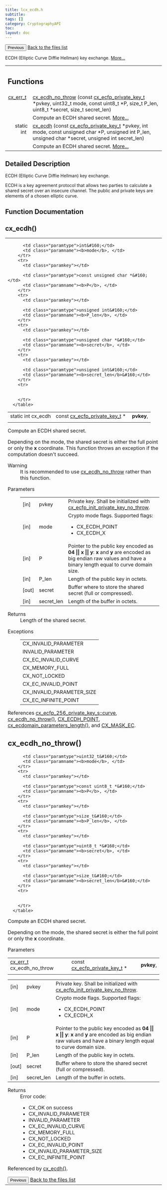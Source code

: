 ```yaml
---
title: lcx_ecdh.h
subtitle:
tags: []
category: CryptographyAPI
toc:
layout: doc
---
```


<button class="uk-button uk-button-default uk-button-small uk-margin-medium-top" onclick="history.back()">Previous</button>
<a class="uk-button uk-button-default uk-button-small uk-margin-medium-top crypto-button" href="../../crypto-api/files">Back to the files list</a>


<p>ECDH (Elliptic Curve Diffie Hellman) key exchange.  
<a href="#details">More...</a></p>
<table class="memberdecls">
<tr class="heading"><td colspan="4"><h2 class="groupheader"><a name="func-members"></a>
Functions</h2></td></tr>
<tr class="memitem:aa36d38a37ced925043a8d17b750e3f6e"><td class="memItemLeft" align="right" valign="top"><a class="el" href="../cx__errors_8h#a06db7f567671764f4980db9bc828fa85">cx_err_t</a>&#160;</td><td colspan="3" class="memItemRight" valign="bottom"><a class="el" href="../lcx__ecdh_8h#aa36d38a37ced925043a8d17b750e3f6e">cx_ecdh_no_throw</a> (const <a class="el" href="../lcx__ecfp_8h#a0d6bfe95381fad6884d8aa21fd6446c4">cx_ecfp_private_key_t</a> *pvkey, uint32_t mode, const uint8_t *P, size_t P_len, uint8_t *secret, size_t secret_len)</td></tr>
<tr class="memdesc:aa36d38a37ced925043a8d17b750e3f6e"><td class="mdescLeft">&#160;</td><td colspan="3" class="mdescRight">Compute an ECDH shared secret.  <a href="#aa36d38a37ced925043a8d17b750e3f6e">More...</a><br /></td></tr>
<tr class="memitem:a9a4febd251d944d6c04b43c7330740ce"><td class="memItemLeft" align="right" valign="top">static int&#160;</td><td colspan="3" class="memItemRight" valign="bottom"><a class="el" href="../lcx__ecdh_8h#a9a4febd251d944d6c04b43c7330740ce">cx_ecdh</a> (const <a class="el" href="../lcx__ecfp_8h#a0d6bfe95381fad6884d8aa21fd6446c4">cx_ecfp_private_key_t</a> *pvkey, int mode, const unsigned char *P, unsigned int P_len, unsigned char *secret, unsigned int secret_len)</td></tr>
<tr class="memdesc:a9a4febd251d944d6c04b43c7330740ce"><td class="mdescLeft">&#160;</td><td colspan="3" class="mdescRight">Compute an ECDH shared secret.  <a href="#a9a4febd251d944d6c04b43c7330740ce">More...</a><br /></td></tr>
</table>
<a name="details" id="details"></a>

## Detailed Description

<div class="textblock"><p>ECDH (Elliptic Curve Diffie Hellman) key exchange. </p>
<p>ECDH is a key agreement protocol that allows two parties to calculate a shared secret over an insecure channel. The public and private keys are elements of a chosen elliptic curve. </p>
</div><h2 class="groupheader">Function Documentation</h2>
<a id="a9a4febd251d944d6c04b43c7330740ce"></a>
<h2 class="memtitle">cx_ecdh()</h2>

<div class="memitem">
<div class="memproto">
<table class="mlabels">
  <tr>
  <td class="mlabels-left">
      <table class="memname">
        <tr>
          <td class="memname">static int cx_ecdh </td>
          <td class="paramtype">const <a class="el" href="../lcx__ecfp_8h#a0d6bfe95381fad6884d8aa21fd6446c4">cx_ecfp_private_key_t</a> *&#160;</td>
          <td class="paramname"><b>pvkey</b>, </td>
        </tr>
        <tr>
          <td class="paramkey"></td>
          
          <td class="paramtype">int&#160;</td>
          <td class="paramname"><b>mode</b>, </td>
        </tr>
        <tr>
          <td class="paramkey"></td>
          
          <td class="paramtype">const unsigned char *&#160;</td>
          <td class="paramname"><b>P</b>, </td>
        </tr>
        <tr>
          <td class="paramkey"></td>
          
          <td class="paramtype">unsigned int&#160;</td>
          <td class="paramname"><b>P_len</b>, </td>
        </tr>
        <tr>
          <td class="paramkey"></td>
          
          <td class="paramtype">unsigned char *&#160;</td>
          <td class="paramname"><b>secret</b>, </td>
        </tr>
        <tr>
          <td class="paramkey"></td>
          
          <td class="paramtype">unsigned int&#160;</td>
          <td class="paramname"><b>secret_len</b>&#160;</td>
        </tr>
        <tr>
          
          
        </tr>
      </table>
  </td>
  </tr>
</table>
</div><div class="memdoc">

<p>Compute an ECDH shared secret. </p>
<p>Depending on the mode, the shared secret is either the full point or only the <b>x</b> coordinate. This function throws an exception if the computation doesn't succeed.</p>
<dl class="section warning"><dt>Warning</dt><dd>It is recommended to use <a class="el" href="../lcx__ecdh_8h#aa36d38a37ced925043a8d17b750e3f6e" title="Compute an ECDH shared secret. ">cx_ecdh_no_throw</a> rather than this function.</dd></dl>
<dl class="params"><dt>Parameters</dt><dd>
  <table class="params">
    <tr><td class="paramdir">[in]</td><td class="paramname">pvkey</td><td colspan="4">Private key. Shall be initialized with <a class="el" href="../lcx__ecfp_8h#aa60ed5c59930e787f187df1802b84ab5" title="Initialize a private key. ">cx_ecfp_init_private_key_no_throw</a>.</td></tr>
    <tr><td class="paramdir">[in]</td><td class="paramname">mode</td><td colspan="4">Crypto mode flags. Supported flags:<ul>
<li>CX_ECDH_POINT</li>
<li>CX_ECDH_X</li>
</ul>
</td></tr>
    <tr><td class="paramdir">[in]</td><td class="paramname">P</td><td colspan="4">Pointer to the public key encoded as <b>04 || x || y</b>: <b>x</b> and <b>y</b> are encoded as big endian raw values and have a binary length equal to curve domain size.</td></tr>
    <tr><td class="paramdir">[in]</td><td class="paramname">P_len</td><td colspan="4">Length of the public key in octets.</td></tr>
    <tr><td class="paramdir">[out]</td><td class="paramname">secret</td><td colspan="4">Buffer where to store the shared secret (full or compressed).</td></tr>
    <tr><td class="paramdir">[in]</td><td class="paramname">secret_len</td><td colspan="4">Length of the buffer in octets.</td></tr>
  </table>
  </dd>
</dl>
<dl class="section return"><dt>Returns</dt><dd>Length of the shared secret.</dd></dl>
<dl class="exception"><dt>Exceptions</dt><dd>
  <table class="exception">
    <tr><td class="paramname">CX_INVALID_PARAMETER</td></tr>
    <tr><td class="paramname">INVALID_PARAMETER</td></tr>
    <tr><td class="paramname">CX_EC_INVALID_CURVE</td></tr>
    <tr><td class="paramname">CX_MEMORY_FULL</td></tr>
    <tr><td class="paramname">CX_NOT_LOCKED</td></tr>
    <tr><td class="paramname">CX_EC_INVALID_POINT</td></tr>
    <tr><td class="paramname">CX_INVALID_PARAMETER_SIZE</td></tr>
    <tr><td class="paramname">CX_EC_INFINITE_POINT</td></tr>
  </table>
  </dd>
</dl>

<p class="reference">References <a class="el" href="../cx__ecfp__256__private__key__s#a474bc8df07e877791f9b39dac8f9a8df">cx_ecfp_256_private_key_s::curve</a>, <a class="el" href="../lcx__ecdh_8h#aa36d38a37ced925043a8d17b750e3f6e">cx_ecdh_no_throw()</a>, <a class="el" href="../lcx__common_8h#a3a28b93a073d3559a4daa34581a49435">CX_ECDH_POINT</a>, <a class="el" href="../ox__ec_8h#a1c0a18bd483a254e2c7783442d32b002">cx_ecdomain_parameters_length()</a>, and <a class="el" href="../lcx__common_8h#a4550b2e093cd42ccf24e6b62df3747b4">CX_MASK_EC</a>.</p>

</div>
</div>
<a id="aa36d38a37ced925043a8d17b750e3f6e"></a>
<h2 class="memtitle">cx_ecdh_no_throw()</h2>

<div class="memitem">
<div class="memproto">
      <table class="memname">
        <tr>
          <td class="memname"><a class="el" href="../cx__errors_8h#a06db7f567671764f4980db9bc828fa85">cx_err_t</a> cx_ecdh_no_throw </td>
          <td class="paramtype">const <a class="el" href="../lcx__ecfp_8h#a0d6bfe95381fad6884d8aa21fd6446c4">cx_ecfp_private_key_t</a> *&#160;</td>
          <td class="paramname"><b>pvkey</b>, </td>
        </tr>
        <tr>
          <td class="paramkey"></td>
          
          <td class="paramtype">uint32_t&#160;</td>
          <td class="paramname"><b>mode</b>, </td>
        </tr>
        <tr>
          <td class="paramkey"></td>
          
          <td class="paramtype">const uint8_t *&#160;</td>
          <td class="paramname"><b>P</b>, </td>
        </tr>
        <tr>
          <td class="paramkey"></td>
          
          <td class="paramtype">size_t&#160;</td>
          <td class="paramname"><b>P_len</b>, </td>
        </tr>
        <tr>
          <td class="paramkey"></td>
          
          <td class="paramtype">uint8_t *&#160;</td>
          <td class="paramname"><b>secret</b>, </td>
        </tr>
        <tr>
          <td class="paramkey"></td>
          
          <td class="paramtype">size_t&#160;</td>
          <td class="paramname"><b>secret_len</b>&#160;</td>
        </tr>
        <tr>
          
          
        </tr>
      </table>
</div><div class="memdoc">

<p>Compute an ECDH shared secret. </p>
<p>Depending on the mode, the shared secret is either the full point or only the <b>x</b> coordinate.</p>
<dl class="params"><dt>Parameters</dt><dd>
  <table class="params">
    <tr><td class="paramdir">[in]</td><td class="paramname">pvkey</td><td colspan="4">Private key. Shall be initialized with <a class="el" href="../lcx__ecfp_8h#aa60ed5c59930e787f187df1802b84ab5" title="Initialize a private key. ">cx_ecfp_init_private_key_no_throw</a>.</td></tr>
    <tr><td class="paramdir">[in]</td><td class="paramname">mode</td><td colspan="4">Crypto mode flags. Supported flags:<ul>
<li>CX_ECDH_POINT</li>
<li>CX_ECDH_X</li>
</ul>
</td></tr>
    <tr><td class="paramdir">[in]</td><td class="paramname">P</td><td colspan="4">Pointer to the public key encoded as <b>04 || x || y</b>: <b>x</b> and <b>y</b> are encoded as big endian raw values and have a binary length equal to curve domain size.</td></tr>
    <tr><td class="paramdir">[in]</td><td class="paramname">P_len</td><td colspan="4">Length of the public key in octets.</td></tr>
    <tr><td class="paramdir">[out]</td><td class="paramname">secret</td><td colspan="4">Buffer where to store the shared secret (full or compressed).</td></tr>
    <tr><td class="paramdir">[in]</td><td class="paramname">secret_len</td><td colspan="4">Length of the buffer in octets.</td></tr>
  </table>
  </dd>
</dl>
<dl class="section return"><dt>Returns</dt><dd>Error code:<ul>
<li>CX_OK on success</li>
<li>CX_INVALID_PARAMETER</li>
<li>INVALID_PARAMETER</li>
<li>CX_EC_INVALID_CURVE</li>
<li>CX_MEMORY_FULL</li>
<li>CX_NOT_LOCKED</li>
<li>CX_EC_INVALID_POINT</li>
<li>CX_INVALID_PARAMETER_SIZE</li>
<li>CX_EC_INFINITE_POINT </li>
</ul>
</dd></dl>

<p class="reference">Referenced by <a class="el" href="../lcx__ecdh_8h#a9a4febd251d944d6c04b43c7330740ce">cx_ecdh()</a>.</p>

</div>
</div>
<button class="uk-button uk-button-default uk-button-small uk-margin-medium-top" onclick="history.back()">Previous</button>
<a class="uk-button uk-button-default uk-button-small uk-margin-medium-top crypto-button" href="../../crypto-api/files">Back to the files list</a>
